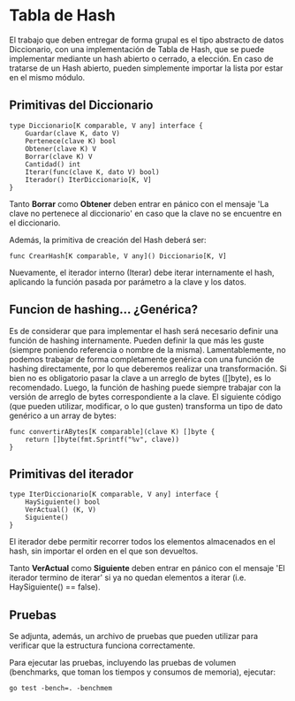 # Tabla de Hash

El trabajo que deben entregar de forma grupal es el tipo abstracto de datos Diccionario, con una implementación de Tabla de Hash, que se puede implementar mediante un hash abierto o cerrado, a elección. En caso de tratarse de un Hash abierto, pueden simplemente importar la lista por estar en el mismo módulo.

## Primitivas del Diccionario

```
type Diccionario[K comparable, V any] interface {
	Guardar(clave K, dato V)
	Pertenece(clave K) bool
	Obtener(clave K) V
	Borrar(clave K) V
	Cantidad() int
	Iterar(func(clave K, dato V) bool)
	Iterador() IterDiccionario[K, V]
}
```

Tanto **Borrar** como **Obtener** deben entrar en pánico con el mensaje 'La clave no pertenece al diccionario' en caso que la clave no se encuentre en el diccionario.

Además, la primitiva de creación del Hash deberá ser:

`func CrearHash[K comparable, V any]() Diccionario[K, V]`

Nuevamente, el iterador interno (Iterar) debe iterar internamente el hash, aplicando la función pasada por parámetro a la clave y los datos.

## Funcion de hashing… ¿Genérica?

Es de considerar que para implementar el hash será necesario definir una función de hashing internamente. Pueden definir la que más les guste (siempre poniendo referencia o nombre de la misma). Lamentablemente, no podemos trabajar de forma completamente genérica con una función de hashing directamente, por lo que deberemos realizar una transformación. Si bien no es obligatorio pasar la clave a un arreglo de bytes ([]byte), es lo recomendado. Luego, la función de hashing puede siempre trabajar con la versión de arreglo de bytes correspondiente a la clave. El siguiente código (que pueden utilizar, modificar, o lo que gusten) transforma un tipo de dato genérico a un array de bytes:

```
func convertirABytes[K comparable](clave K) []byte {
	return []byte(fmt.Sprintf("%v", clave))
}
```

## Primitivas del iterador

```
type IterDiccionario[K comparable, V any] interface {
	HaySiguiente() bool
	VerActual() (K, V)
	Siguiente()
}
```

El iterador debe permitir recorrer todos los elementos almacenados en el hash, sin importar el orden en el que son devueltos.

Tanto **VerActual** como **Siguiente** deben entrar en pánico con el mensaje 'El iterador termino de iterar' si ya no quedan elementos a iterar (i.e. HaySiguiente() == false).

## Pruebas

Se adjunta, además, un archivo de pruebas que pueden utilizar para verificar que la estructura funciona correctamente.

Para ejecutar las pruebas, incluyendo las pruebas de volumen (benchmarks, que toman los tiempos y consumos de memoria), ejecutar:

`go test -bench=. -benchmem`
